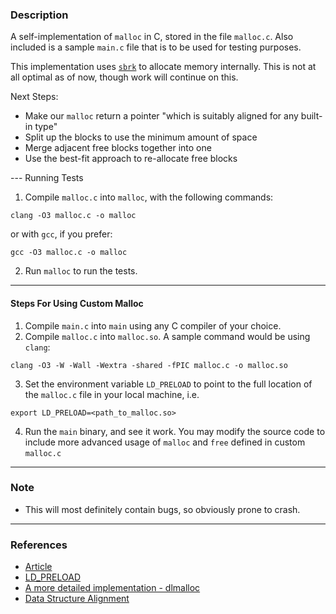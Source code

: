 ### Description

A self-implementation of `malloc` in C, stored in the file `malloc.c`. Also included is a sample `main.c` file that is to be used for testing purposes.

This implementation uses [`sbrk`](https://man7.org/linux/man-pages/man2/sbrk.2.html) to allocate memory internally. This is not at all optimal as of now, though work will continue on this.

Next Steps:
- Make our `malloc` return a pointer "which is suitably aligned for any built-in type"
- Split up the blocks to use the minimum amount of space
- Merge adjacent free blocks together into one
- Use the best-fit approach to re-allocate free blocks 

--- Running Tests

1. Compile `malloc.c` into `malloc`, with the following commands:
```
clang -O3 malloc.c -o malloc
```
or with `gcc`, if you prefer:
```
gcc -O3 malloc.c -o malloc
```
2. Run `malloc` to run the tests.

---
#### Steps For Using Custom Malloc

1. Compile `main.c` into  `main` using any C compiler of your choice.
2. Compile `malloc.c` into `malloc.so`. A sample command would be using `clang`:
```
clang -O3 -W -Wall -Wextra -shared -fPIC malloc.c -o malloc.so
```
3. Set the environment variable `LD_PRELOAD` to point to the full location of the `malloc.c` file in your local machine, i.e.
```
export LD_PRELOAD=<path_to_malloc.so>
```
4. Run the `main` binary, and see it work. You may modify the source code to include more advanced usage of `malloc` and `free` defined in custom `malloc.c` 

---
### Note

- This will most definitely contain bugs, so obviously prone to crash.

---
### References

- [Article](https://danluu.com/malloc-tutorial/)
- [LD_PRELOAD](https://jvns.ca/blog/2014/11/27/ld-preload-is-super-fun-and-easy/)
- [A more detailed implementation - dlmalloc](https://github.com/ennorehling/dlmalloc/blob/master/malloc.c)
- [Data Structure Alignment](https://danluu.com/malloc-tutorial/)
